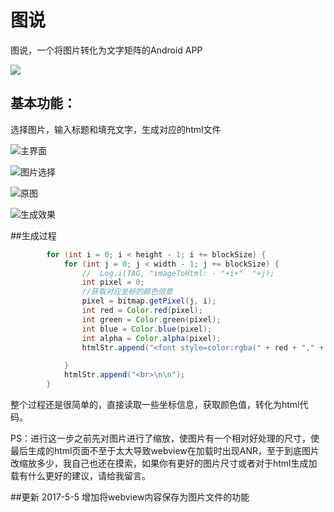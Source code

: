 # 图说
图说，一个将图片转化为文字矩阵的Android APP

![](https://github.com/EggUncle/Demo/blob/master/markdownimg/Screenshot_20170504-000628.png?raw=true) 

## 基本功能：
选择图片，输入标题和填充文字，生成对应的html文件

![主界面](https://github.com/EggUncle/Demo/blob/master/markdownimg/Screenshot_20170503-005042.png?raw=true  "主界面")

![图片选择](https://github.com/EggUncle/Demo/blob/master/markdownimg/Screenshot_20170503-010912.png?raw=true  "图片选择")


![原图](https://github.com/EggUncle/Demo/blob/master/markdownimg/845046073.jpg?raw=true  "原图")

![生成效果](https://github.com/EggUncle/Demo/blob/master/markdownimg/Screenshot_20170503-005054.png?raw=true  "生成效果")



##生成过程
```java
        for (int i = 0; i < height - 1; i += blockSize) {
            for (int j = 0; j < width - 1; j += blockSize) {
                //  Log.i(TAG, "imageToHtml: - "+i+"  "+j);
                int pixel = 0;
                //获取对应坐标的颜色信息
                pixel = bitmap.getPixel(j, i);
                int red = Color.red(pixel);
                int green = Color.green(pixel);
                int blue = Color.blue(pixel);
                int alpha = Color.alpha(pixel);
                htmlStr.append("<font style=color:rgba(" + red + "," + green + "," + blue + "," + alpha + ") >" + chars[n++ % content.length()] + "</font>");

            }
            htmlStr.append("<br>\n\n");
        }
```
整个过程还是很简单的，直接读取一些坐标信息，获取颜色值，转化为html代码。

PS：进行这一步之前先对图片进行了缩放，使图片有一个相对好处理的尺寸，使最后生成的html页面不至于太大导致webview在加载时出现ANR，至于到底图片改缩放多少，我自己也还在摸索，如果你有更好的图片尺寸或者对于html生成加载有什么更好的建议，请给我留言。

##更新
2017-5-5
增加将webview内容保存为图片文件的功能
